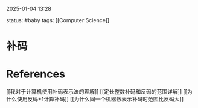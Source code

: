 2025-01-04    13:28

status: #baby 
tags: [[Computer Science]]


# 补码




# References

[[我对于计算机使用补码表示法的理解]]
[[定长整数补码和反码的范围详解]]
[[为什么使用反码+1计算补码]]
[[为什么同一个机器数表示补码时范围比反码大]]